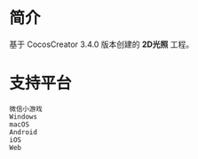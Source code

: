 # 简介
基于 CocosCreator 3.4.0 版本创建的 **2D光照** 工程。

# 支持平台

    微信小游戏
    Windows
    macOS
    Android
    iOS
    Web